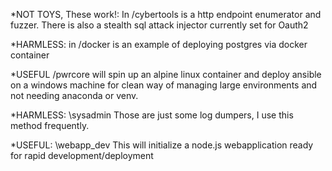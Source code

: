 

*NOT TOYS, These work!: In /cybertools is a http endpoint enumerator and fuzzer. There is also a stealth sql attack injector currently set for Oauth2

*HARMLESS: in /docker is an example of deploying postgres via docker container

*USEFUL /pwrcore will spin up an alpine linux container and deploy ansible on a windows machine for clean way of managing large environments and not needing anaconda or venv.

*HARMLESS: \sysadmin Those are just some log dumpers, I use this method frequently.

*USEFUL: \webapp_dev This will initialize a node.js webapplication ready for rapid development/deployment
